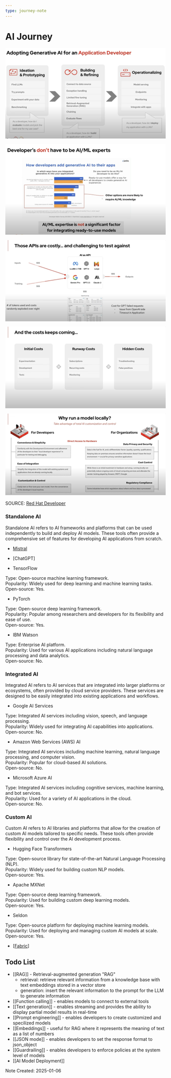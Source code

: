 ```yaml
---
type: journey-note
---
```


# AI Journey

![ai-journey](attachments/ai-journey.png)

![expertise](attachments/expertise.png)

![costly_1](attachments/costly_1.png)

![costly_2](attachments/costly_2.png)

![run_local](attachments/run_local.png)

SOURCE: [Red Hat Developer](https://www.youtube.com/watch?v=tZj8j3fdXy4)

### Standalone AI

Standalone AI refers to AI frameworks and platforms that can be used independently to build and deploy AI models. These tools often provide a comprehensive set of features for developing AI applications from scratch.

- [Mistral](https://console.mistral.ai/)

- [ChatGPT]

- TensorFlow

Type: Open-source machine learning framework.\
Popularity: Widely used for deep learning and machine learning tasks.\
Open-source: Yes.

- PyTorch

Type: Open-source deep learning framework.\
Popularity: Popular among researchers and developers for its flexibility and ease of use.\
Open-source: Yes.

- IBM Watson

Type: Enterprise AI platform.\
Popularity: Used for various AI applications including natural language processing and data analytics.\
Open-source: No.

### Integrated AI

Integrated AI refers to AI services that are integrated into larger platforms or ecosystems, often provided by cloud service providers. These services are designed to be easily integrated into existing applications and workflows.

- Google AI Services

Type: Integrated AI services including vision, speech, and language processing.\
Popularity: Widely used for integrating AI capabilities into applications.\
Open-source: No.

- Amazon Web Services (AWS) AI

Type: Integrated AI services including machine learning, natural language processing, and computer vision.\
Popularity: Popular for cloud-based AI solutions.\
Open-source: No.

- Microsoft Azure AI

Type: Integrated AI services including cognitive services, machine learning, and bot services.\
Popularity: Used for a variety of AI applications in the cloud.\
Open-source: No.

### Custom AI

Custom AI refers to AI libraries and platforms that allow for the creation of custom AI models tailored to specific needs. These tools often provide flexibility and control over the AI development process.

- Hugging Face Transformers

Type: Open-source library for state-of-the-art Natural Language Processing (NLP).\
Popularity: Widely used for building custom NLP models.\
Open-source: Yes.

- Apache MXNet

Type: Open-source deep learning framework.\
Popularity: Used for building custom deep learning models.\
Open-source: Yes.

- Seldon

Type: Open-source platform for deploying machine learning models.\
Popularity: Used for deploying and managing custom AI models at scale.\
Open-source: Yes.

- [[Fabric]]

## Todo List

- [[RAG]] - Retrieval-augmented generation "RAG" 
  - retrieval: retrieve relevant information from a knowledge base with text embeddings stored in a vector store
  - generation: insert the relevant information to the prompt for the LLM to generate information
- [[Function calling]] - enables models to connect to external tools
- [[Text generation]] - enables streaming and provides the ability to display partial model results in real-time
- [[Prompt engineering]] - enables developers to create customized and specilized models
- [[Embeddings]] - useful for RAG where it represents the meaning of text as a list of numbers
- [[JSON mode]] - enables developers to set the response format to json_object
- [[Guardrailing]] - enables developers to enforce policies at the system level of models
- [[AI Model Deployment]]

Note Created: 2025-01-06




[//begin]: # "Autogenerated link references for markdown compatibility"
[Fabric]: Fabric.md "Fabric"
[//end]: # "Autogenerated link references"

